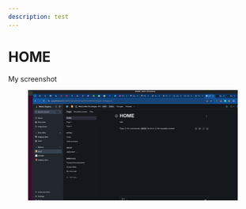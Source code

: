 ```yaml
---
description: test
---
```


# HOME

My screenshot

<figure><img src=".gitbook/assets/Screenshot from 2025-03-20 14-51-02.png" alt=""><figcaption></figcaption></figure>
